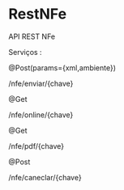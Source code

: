 RestNFe
=======

API REST NFe


Serviços :

@Post(params={xml,ambiente})

/nfe/enviar/{chave}


@Get

/nfe/online/{chave}

@Get

/nfe/pdf/{chave}


@Post

/nfe/caneclar/{chave}

